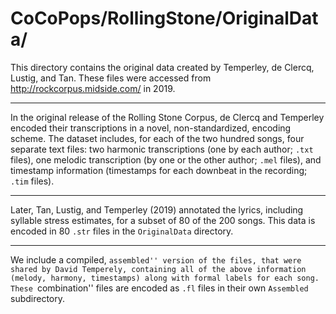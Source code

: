 # CoCoPops/RollingStone/OriginalData/

This directory contains the original data created by Temperley, de Clercq, Lustig, and Tan.
These files were accessed from <http://rockcorpus.midside.com/> in 2019.

---

In the original release of the Rolling Stone Corpus, de Clercq and Temperley encoded their transcriptions in a novel, non-standardized, encoding scheme.
The dataset includes, for each of the two hundred songs, four separate text files: two harmonic transcriptions (one by each author; `.txt` files), one melodic transcription (by one or the other author; `.mel` files), and timestamp information (timestamps for each downbeat in the recording; `.tim` files). 

---

Later, Tan, Lustig, and Temperley (2019) annotated the lyrics, including syllable stress estimates, for a subset of 80 of the 200 songs.
This data is encoded in 80 `.str` files in the `OriginalData` directory.

----

We include a compiled, ``assembled'' version of the files, that were shared by David Temperely, containing all of the above information (melody, harmony, timestamps) along with formal labels for each song. These ``combination'' files are encoded as `.fl` files in their own `Assembled` subdirectory.


